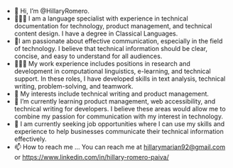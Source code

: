 - 👋 Hi, I’m @HillaryRomero. 
- 👩🏻‍🎓 I am a language specialist with experience in technical documentation for technology, product management, and technical content design. I have a degree in Classical Languages. 
- 💞️I am passionate about effective communication, especially in the field of technology. I believe that technical information should be clear, concise, and easy to understand for all audiences.
- 👩🏻‍💻 My work experience includes positions in research and development in computational linguistics, e-learning, and technical support. In these roles, I have developed skills in text analysis, technical writing, problem-solving, and teamwork.
- 👀 My interests include technical writing and product management.
- 🌱 I’m currently learning product management, web accessibility, and technical writing for developers. I believe these areas would allow me to combine my passion for communication with my interest in technology.
- 🚀 I am currently seeking job opportunities where I can use my skills and experience to help businesses communicate their technical information effectively.
- 📫 How to reach me ... You can reach me at hillarymarian92@gmail.com or https://www.linkedin.com/in/hillary-romero-paiva/


